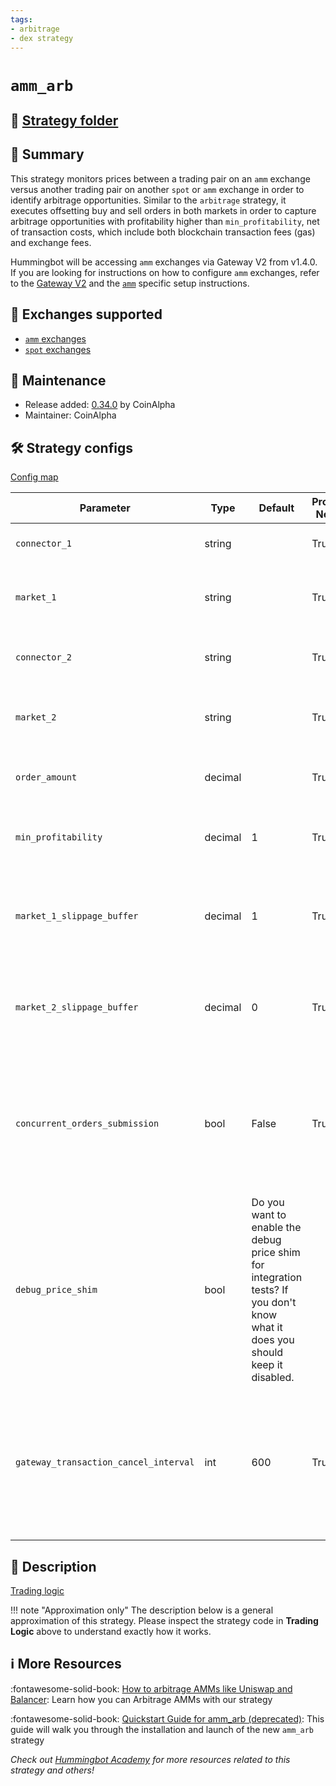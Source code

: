 ```yaml
---
tags:
- arbitrage
- dex strategy
---
```


# `amm_arb`

## 📁 [Strategy folder](https://github.com/hummingbot/hummingbot/tree/master/hummingbot/strategy/amm_arb)

## 📝 Summary

This strategy monitors prices between a trading pair on an `amm` exchange versus another trading pair on another `spot` or `amm` exchange in order to identify arbitrage opportunities. Similar to the `arbitrage` strategy, it executes offsetting buy and sell orders in both markets in order to capture arbitrage opportunities with profitability higher than `min_profitability`, net of transaction costs, which include both blockchain transaction fees (gas) and exchange fees.

Hummingbot will be accessing `amm` exchanges via Gateway V2 from v1.4.0. If you are looking for instructions on how to configure `amm` exchanges, refer to the [Gateway V2](/gateway/) and the [`amm`](/exchanges/#amm) specific setup instructions.

## 🏦 Exchanges supported

* [`amm` exchanges](/gateway/exchanges/)
* [`spot` exchanges](/exchanges/spot)

## 👷 Maintenance

* Release added: [0.34.0](/release-notes/0.34.0/) by CoinAlpha
* Maintainer: CoinAlpha

## 🛠️ Strategy configs

[Config map](https://github.com/hummingbot/hummingbot/blob/master/hummingbot/strategy/amm_arb/amm_arb_config_map.py)

| Parameter                    | Type        | Default     | Prompt New? | Prompt                                                 |
|------------------------------|-------------|-------------|-------------|--------------------------------------------------------|
| `connector_1` | string | | True | Enter your first spot connector (Exchange/AMM) |
| `market_1` | string | | True | Enter the token trading pair you would like to trade on [connector_1] |
| `connector_2` | string | | True | Enter your second spot connector (Exchange/AMM) |
| `market_2` | string | | True | Enter the token trading pair you would like to trade on [connector_2] |
| `order_amount` | decimal | | True | What is the amount of [base_asset] per order? |
| `min_profitability` | decimal | 1 | True | What is the minimum profitability for you to make a trade? |
| `market_1_slippage_buffer` | decimal | 1 | True | How much buffer do you want to add to the price to account for slippage for orders on the first market |
| `market_2_slippage_buffer` | decimal | 0 | True | How much buffer do you want to add to the price to account for slippage for orders on the second market |
| `concurrent_orders_submission` | bool | False | True | Do you want to submit both arb orders concurrently (Yes/No) ? If No, the bot will wait for first connector order filled before submitting the other order |
| `debug_price_shim` | bool | Do you want to enable the debug price shim for integration tests? If you don't know what it does you should keep it disabled. |
| `gateway_transaction_cancel_interval` | int | 600 | True | After what time should blockchain transactions be cancelled if they are not included in a block? (this only affects decentralized exchanges) (Enter time in seconds) >>> |

## 📓 Description

[Trading logic](https://github.com/hummingbot/hummingbot/blob/master/hummingbot/strategy/amm_arb/amm_arb.py)

!!! note "Approximation only"
    The description below is a general approximation of this strategy. Please inspect the strategy code in **Trading Logic** above to understand exactly how it works.

## ℹ️ More Resources

:fontawesome-solid-book: [How to arbitrage AMMs like Uniswap and Balancer](https://blog.hummingbot.org/blog-2020-12-amm-arbitrage-uniswap-balancer/): Learn how you can Arbitrage AMMs with our strategy

:fontawesome-solid-book: [Quickstart Guide for amm_arb (deprecated)](https://hummingbot.io/en/academy/amm-arb): This guide will walk you through the installation and launch of the new `amm_arb` strategy

*Check out [Hummingbot Academy](https://hummingbot.io/en/academy) for more resources related to this strategy and others!*
